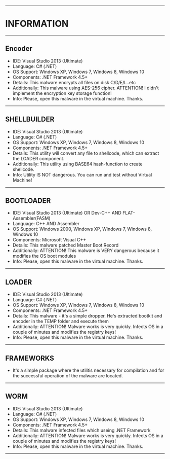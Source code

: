 ------------------
# INFORMATION #
------------------

## Encoder
* IDE: Visual Studio 2013 (Ultimate)
* Language: C# (.NET)
* OS Support: Windows XP, Windows 7, Windows 8, Windows 10
* Components: .NET Framework 4.5+
* Details: This malware encrypts all files on disk C/D/E/I...etc
* Additionally: This malware using AES-256 cipher. ATTENTION! I didn't implement the encryption key storage function!
* Info: Please, open this malware in the virtual machine. Thanks.
------------------

## SHELLBUILDER
* IDE: Visual Studio 2013 (Ultimate)
* Language: C# (.NET)
* OS Support: Windows XP, Windows 7, Windows 8, Windows 10
* Components: .NET Framework 4.5+
* Details: This utility will convert any file to shellcode, which can extract the LOADER component.
* Additionally: This utility using BASE64 hash-function to create shellcode.
* Info: Utility IS NOT dangerous. You can run and test without Virtual Machine!
------------------

## BOOTLOADER
* IDE: Visual Studio 2013 (Ultimate) OR Dev-C++ AND FLAT-Assembler(FASM)
* Language: C++ AND Assembler
* OS Support: Windows 2000, Windows XP, Windows 7, Windows 8, Windows 10
* Components: Microsoft Visual C++
* Details: This malware patched Master Boot Record
* Additionally: ATTENTION! This malware is VERY dangerous because it modifies the OS boot modules
* Info: Please, open this malware in the virtual machine. Thanks.
------------------

## LOADER
* IDE: Visual Studio 2013 (Ultimate)
* Language: C# (.NET)
* OS Support: Windows XP, Windows 7, Windows 8, Windows 10
* Components: .NET Framework 4.5+
* Details: This malware - it's a simple dropper. He's extracted bootkit and encoder in the TEMP folder and execute them
* Additionally: ATTENTION! Malware works is very quickly. Infects OS in a couple of minutes and modifies the registry keys!
* Info: Please, open this malware in the virtual machine. Thanks.
------------------

## FRAMEWORKS
* It's a simple package where the utilitis necessary for compilation and for the successful operation of the malware are located.
------------------

## WORM
* IDE: Visual Studio 2013 (Ultimate)
* Language: C# (.NET)
* OS Support: Windows XP, Windows 7, Windows 8, Windows 10
* Components: .NET Framework 4.5+
* Details: This malware infected files which useing .NET Framework
* Additionally: ATTENTION! Malware works is very quickly. Infects OS in a couple of minutes and modifies the registry keys!
* Info: Please, open this malware in the virtual machine. Thanks.
------------------
